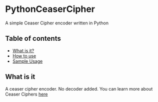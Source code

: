 # PythonCeaserCipher
A simple Ceaser Cipher encoder written in Python
## Table of contents
* [What is it?](#what-is-it)
* [How to use](#how-to-use)
* [Sample Usage](#ways-to-use)
## What is it
A ceaser cipher encoder. No decoder added.
You can learn more about Ceaser Ciphers [here](https://www.wikiwand.com/en/Caesar_cipher)


